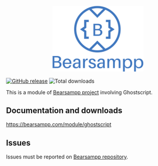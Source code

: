 <p align="center"><a href="https://bearsampp.com/contribute" target="_blank"><img width="250" src="img/Bearsampp-logo.svg"></a></p>

[![GitHub release](https://img.shields.io/github/release/bearsampp/module-ghostscript.svg?style=flat-square)](https://github.com/bearsampp/module-ghostscript/releases/latest)
![Total downloads](https://img.shields.io/github/downloads/bearsampp/module-ghostscript/total.svg?style=flat-square)

This is a module of [Bearsampp project](https://github.com/bearsampp/bearsampp) involving Ghostscript.

## Documentation and downloads

https://bearsampp.com/module/ghostscript

## Issues

Issues must be reported on [Bearsampp repository](https://github.com/bearsampp/bearsampp/issues).
